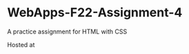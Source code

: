 # WebApps-F22-Assignment-4
A practice assignment for HTML with CSS


Hosted at  <a href="https://github.com/44-563-Web-Apps-F22/44563-webapps-assignment-4-Vidya-Gummadi/opera.html"></a>

